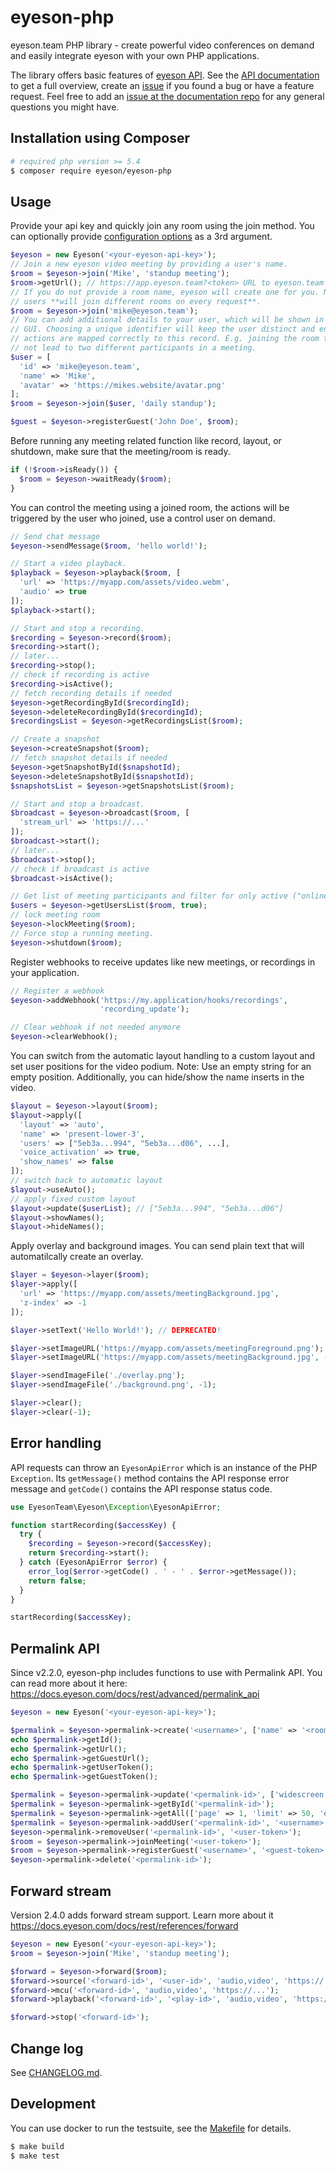 
# eyeson-php

eyeson.team PHP library - create powerful video conferences on demand and
easily integrate eyeson with your own PHP applications.

The library offers basic features of [eyeson API][eyeson]. See the [API
documentation][api-doc] to get a full overview, create an [issue][php-issues] if
you found a bug or have a feature request. Feel free to add an [issue at the
documentation repo][api-issues] for any general questions you might have.

## Installation using Composer

```sh
# required php version >= 5.4
$ composer require eyeson/eyeson-php
```

## Usage

Provide your api key and quickly join any room using the join method. You can
optionally provide [configuration options](/src/Resource/Room.php#L13) as a 3rd
argument.

```php
$eyeson = new Eyeson('<your-eyeson-api-key>');
// Join a new eyeson video meeting by providing a user's name.
$room = $eyeson->join('Mike', 'standup meeting');
$room->getUrl(); // https://app.eyeson.team?<token> URL to eyeson.team video GUI
// If you do not provide a room name, eyeson will create one for you. Note that
// users **will join different rooms on every request**.
$room = $eyeson->join('mike@eyeson.team');
// You can add additional details to your user, which will be shown in the
// GUI. Choosing a unique identifier will keep the user distinct and ensures
// actions are mapped correctly to this record. E.g. joining the room twice will
// not lead to two different participants in a meeting.
$user = [
  'id' => 'mike@eyeson.team',
  'name' => 'Mike',
  'avatar' => 'https://mikes.website/avatar.png'
];
$room = $eyeson->join($user, 'daily standup');

$guest = $eyeson->registerGuest('John Doe', $room);
```

Before running any meeting related function like record, layout, or shutdown,
make sure that the meeting/room is ready.

```php
if (!$room->isReady()) {
  $room = $eyeson->waitReady($room);
}
```

You can control the meeting using a joined room, the actions will be triggered
by the user who joined, use a control user on demand.

```php
// Send chat message
$eyeson->sendMessage($room, 'hello world!');

// Start a video playback.
$playback = $eyeson->playback($room, [
  'url' => 'https://myapp.com/assets/video.webm',
  'audio' => true
]);
$playback->start();

// Start and stop a recording.
$recording = $eyeson->record($room);
$recording->start();
// later...
$recording->stop();
// check if recording is active
$recording->isActive();
// fetch recording details if needed
$eyeson->getRecordingById($recordingId);
$eyeson->deleteRecordingById($recordingId);
$recordingsList = $eyeson->getRecordingsList($room);

// Create a snapshot
$eyeson->createSnapshot($room);
// fetch snapshot details if needed
$eyeson->getSnapshotById($snapshotId);
$eyeson->deleteSnapshotById($snapshotId);
$snapshotsList = $eyeson->getSnapshotsList($room);

// Start and stop a broadcast.
$broadcast = $eyeson->broadcast($room, [
  'stream_url' => 'https://...'
]);
$broadcast->start();
// later...
$broadcast->stop();
// check if broadcast is active
$broadcast->isActive();

// Get list of meeting participants and filter for only active ("online")
$users = $eyeson->getUsersList($room, true);
// lock meeting room
$eyeson->lockMeeting($room);
// Force stop a running meeting.
$eyeson->shutdown($room);
```

Register webhooks to receive updates like new meetings, or recordings in your
application.

```php
// Register a webhook
$eyeson->addWebhook('https://my.application/hooks/recordings',
                    'recording_update');

// Clear webhook if not needed anymore
$eyeson->clearWebhook();
```

You can switch from the automatic layout handling to a custom layout and set
user positions for the video podium. Note: Use an empty string for
an empty position. Additionally, you can hide/show the name inserts in the
video.

```php
$layout = $eyeson->layout($room);
$layout->apply([
  'layout' => 'auto',
  'name' => 'present-lower-3',
  'users' => ["5eb3a...994", "5eb3a...d06", ...],
  'voice_activation' => true,
  'show_names' => false
]);
// switch back to automatic layout
$layout->useAuto();
// apply fixed custom layout
$layout->update($userList); // ["5eb3a...994", "5eb3a...d06"]
$layout->showNames();
$layout->hideNames();
```

Apply overlay and background images. You can send plain text that will
automatilcally create an overlay.

```php
$layer = $eyeson->layer($room);
$layer->apply([
  'url' => 'https://myapp.com/assets/meetingBackground.jpg',
  'z-index' => -1
]);

$layer->setText('Hello World!'); // DEPRECATED!

$layer->setImageURL('https://myapp.com/assets/meetingForeground.png');
$layer->setImageURL('https://myapp.com/assets/meetingBackground.jpg', -1);

$layer->sendImageFile('./overlay.png');
$layer->sendImageFile('./background.png', -1);

$layer->clear();
$layer->clear(-1);
```

## Error handling

API requests can throw an `EyesonApiError` which is an instance of the PHP
`Exception`. Its `getMessage()` method contains the API response error message
and `getCode()` contains the API response status code.

```php
use EyesonTeam\Eyeson\Exception\EyesonApiError;

function startRecording($accessKey) {
  try {
    $recording = $eyeson->record($accessKey);
    return $recording->start();
  } catch (EyesonApiError $error) {
    error_log($error->getCode() . ' - ' . $error->getMessage());
    return false;
  }
}

startRecording($accessKey);
```

## Permalink API

Since v2.2.0, eyeson-php includes functions to use with Permalink API. You can
read more about it here: https://docs.eyeson.com/docs/rest/advanced/permalink_api

```php
$eyeson = new Eyeson('<your-eyeson-api-key>');

$permalink = $eyeson->permalink->create('<username>', ['name' => '<room_name>', 'widescreen' => true]);
echo $permalink->getId();
echo $permalink->getUrl();
echo $permalink->getGuestUrl();
echo $permalink->getUserToken();
echo $permalink->getGuestToken();

$permalink = $eyeson->permalink->update('<permalink-id>', ['widescreen' => false]);
$permalink = $eyeson->permalink->getById('<permalink-id>');
$permalink = $eyeson->permalink->getAll(['page' => 1, 'limit' => 50, 'expired' => false]);
$permalink = $eyeson->permalink->addUser('<permalink-id>', '<username>', ['id' => '<user-id>']);
$eyeson->permalink->removeUser('<permalink-id>', '<user-token>');
$room = $eyeson->permalink->joinMeeting('<user-token>');
$room = $eyeson->permalink->registerGuest('<username>', '<guest-token>', ['id' => '<user-id>']); # works only if $permalink->isStarted() === true
$eyeson->permalink->delete('<permalink-id>');
```

## Forward stream

Version 2.4.0 adds forward stream support. Learn more about it
https://docs.eyeson.com/docs/rest/references/forward

```php
$eyeson = new Eyeson('<your-eyeson-api-key>');
$room = $eyeson->join('Mike', 'standup meeting');

$forward = $eyeson->forward($room);
$forward->source('<forward-id>', '<user-id>', 'audio,video', 'https://...');
$forward->mcu('<forward-id>', 'audio,video', 'https://...');
$forward->playback('<forward-id>', '<play-id>', 'audio,video', 'https://...');

$forward->stop('<forward-id>');
```

## Change log

See [CHANGELOG.md](./CHANGELOG.md).

## Development

You can use docker to run the testsuite, see the [Makefile](/Makefile) for
details.

```sh
$ make build
$ make test
```

[eyeson]: https://www.eyeson.team "eyeson"
[api-doc]: https://docs.eyeson.com/ "eyeson API Documentation"
[php-issues]: https://github.com/eyeson-team/eyeson-php/issues "eyeson PHP Issues"
[api-issues]: https://github.com/eyeson-team/api/issues "eyeson API issues"

[1]: https://hub.docker.com/_/php/ "PHP Docker Image"
